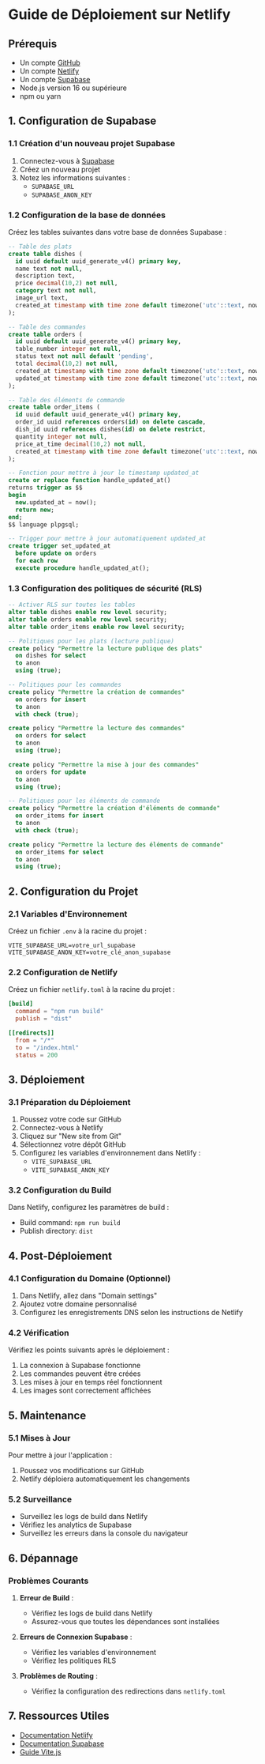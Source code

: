 # Guide de Déploiement sur Netlify

## Prérequis

- Un compte [GitHub](https://github.com)
- Un compte [Netlify](https://www.netlify.com)
- Un compte [Supabase](https://supabase.com)
- Node.js version 16 ou supérieure
- npm ou yarn

## 1. Configuration de Supabase

### 1.1 Création d'un nouveau projet Supabase

1. Connectez-vous à [Supabase](https://app.supabase.com)
2. Créez un nouveau projet
3. Notez les informations suivantes :
   - `SUPABASE_URL`
   - `SUPABASE_ANON_KEY`

### 1.2 Configuration de la base de données

Créez les tables suivantes dans votre base de données Supabase :

```sql
-- Table des plats
create table dishes (
  id uuid default uuid_generate_v4() primary key,
  name text not null,
  description text,
  price decimal(10,2) not null,
  category text not null,
  image_url text,
  created_at timestamp with time zone default timezone('utc'::text, now()) not null
);

-- Table des commandes
create table orders (
  id uuid default uuid_generate_v4() primary key,
  table_number integer not null,
  status text not null default 'pending',
  total decimal(10,2) not null,
  created_at timestamp with time zone default timezone('utc'::text, now()) not null,
  updated_at timestamp with time zone default timezone('utc'::text, now()) not null
);

-- Table des éléments de commande
create table order_items (
  id uuid default uuid_generate_v4() primary key,
  order_id uuid references orders(id) on delete cascade,
  dish_id uuid references dishes(id) on delete restrict,
  quantity integer not null,
  price_at_time decimal(10,2) not null,
  created_at timestamp with time zone default timezone('utc'::text, now()) not null
);

-- Fonction pour mettre à jour le timestamp updated_at
create or replace function handle_updated_at()
returns trigger as $$
begin
  new.updated_at = now();
  return new;
end;
$$ language plpgsql;

-- Trigger pour mettre à jour automatiquement updated_at
create trigger set_updated_at
  before update on orders
  for each row
  execute procedure handle_updated_at();
```

### 1.3 Configuration des politiques de sécurité (RLS)

```sql
-- Activer RLS sur toutes les tables
alter table dishes enable row level security;
alter table orders enable row level security;
alter table order_items enable row level security;

-- Politiques pour les plats (lecture publique)
create policy "Permettre la lecture publique des plats"
  on dishes for select
  to anon
  using (true);

-- Politiques pour les commandes
create policy "Permettre la création de commandes"
  on orders for insert
  to anon
  with check (true);

create policy "Permettre la lecture des commandes"
  on orders for select
  to anon
  using (true);

create policy "Permettre la mise à jour des commandes"
  on orders for update
  to anon
  using (true);

-- Politiques pour les éléments de commande
create policy "Permettre la création d'éléments de commande"
  on order_items for insert
  to anon
  with check (true);

create policy "Permettre la lecture des éléments de commande"
  on order_items for select
  to anon
  using (true);
```

## 2. Configuration du Projet

### 2.1 Variables d'Environnement

Créez un fichier `.env` à la racine du projet :

```env
VITE_SUPABASE_URL=votre_url_supabase
VITE_SUPABASE_ANON_KEY=votre_clé_anon_supabase
```

### 2.2 Configuration de Netlify

Créez un fichier `netlify.toml` à la racine du projet :

```toml
[build]
  command = "npm run build"
  publish = "dist"

[[redirects]]
  from = "/*"
  to = "/index.html"
  status = 200
```

## 3. Déploiement

### 3.1 Préparation du Déploiement

1. Poussez votre code sur GitHub
2. Connectez-vous à Netlify
3. Cliquez sur "New site from Git"
4. Sélectionnez votre dépôt GitHub
5. Configurez les variables d'environnement dans Netlify :
   - `VITE_SUPABASE_URL`
   - `VITE_SUPABASE_ANON_KEY`

### 3.2 Configuration du Build

Dans Netlify, configurez les paramètres de build :

- Build command: `npm run build`
- Publish directory: `dist`

## 4. Post-Déploiement

### 4.1 Configuration du Domaine (Optionnel)

1. Dans Netlify, allez dans "Domain settings"
2. Ajoutez votre domaine personnalisé
3. Configurez les enregistrements DNS selon les instructions de Netlify

### 4.2 Vérification

Vérifiez les points suivants après le déploiement :

1. La connexion à Supabase fonctionne
2. Les commandes peuvent être créées
3. Les mises à jour en temps réel fonctionnent
4. Les images sont correctement affichées

## 5. Maintenance

### 5.1 Mises à Jour

Pour mettre à jour l'application :

1. Poussez vos modifications sur GitHub
2. Netlify déploiera automatiquement les changements

### 5.2 Surveillance

- Surveillez les logs de build dans Netlify
- Vérifiez les analytics de Supabase
- Surveillez les erreurs dans la console du navigateur

## 6. Dépannage

### Problèmes Courants

1. **Erreur de Build** :
   - Vérifiez les logs de build dans Netlify
   - Assurez-vous que toutes les dépendances sont installées

2. **Erreurs de Connexion Supabase** :
   - Vérifiez les variables d'environnement
   - Vérifiez les politiques RLS

3. **Problèmes de Routing** :
   - Vérifiez la configuration des redirections dans `netlify.toml`

## 7. Ressources Utiles

- [Documentation Netlify](https://docs.netlify.com)
- [Documentation Supabase](https://supabase.com/docs)
- [Guide Vite.js](https://vitejs.dev/guide/) 